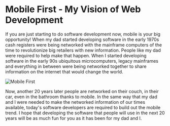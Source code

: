 Mobile First - My Vision of Web Development
===========================================

If you are just starting to do software development now, mobile is your big
opportunity! When my dad started developing software in the early 1970s cash
registers were being networked with the mainframe computers of the time to
revolutionize big retailers with new information. People like my dad were
required to help make that happen. When I started developing software in the
early 90s ubiquitous microcomputers, legacy mainframes and everything in between
were being networked together to share information on the internet that would
change the world. 

![Mobile First](http://upload.wikimedia.org/wikipedia/commons/e/e2/Responsive_Web_Design.png "Image by Muhammad Rafizeldi")

Now, another 20 years later people are networked on their
couch, in their car, even in the bathroom thanks to mobile. In the same way that
my dad and I were needed to make the networked information of our times
available, today's software developers are required to build out the mobile trend. I
hope that developing the software that people will use in the next 20 years will
be as much fun for you as it has been for my dad and I.